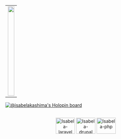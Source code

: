   
 ##
 
<div style="display: inline_block" align="center">
      <table>
            <tr>
            <td><a href="https://github.com/isabelakashima">
            <img height="280em" width="100%"src="https://github-readme-stats.vercel.app/api?username=isabelakashima&show_icons=true&theme=dracula&include_all_commits=true&count_private=true&bg_color=ffe5cf&icon_color=fe6e29&title_color=fe6e29&text_color=fbac7f"/></td>
            </tr>
      </table>
</div>

[![@isabelakashima's Holopin board](https://holopin.me/isabelakashima)](https://holopin.io/@isabelakashima)

<div align="center"><br>

   <img align="center" alt="Isabela-laravel" height="50" width="60" src="https://icongr.am/devicon/laravel-plain.svg?size=88&color=f2eeee">
   <img align="center" alt="Isabela-drupal" height="50" width="60" src="https://icongr.am/devicon/drupal-plain.svg?size=88&color=fffcfd">
   <img align="center" alt="Isabela-php" height="50" width="60" src="https://icongr.am/devicon/php-plain.svg?size=88&color=fffcfd">
</div>
